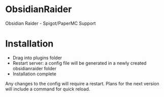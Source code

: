 # ObsidianRaider
Obsidian Raider - Spigot/PaperMC Support 

# Installation
- Drag into plugins folder
- Restart server: a config file will be generated in a newly created obsidianraider folder
- Installation complete

Any changes to the config will require a restart. Plans for the next version will include a command for quick reload.
